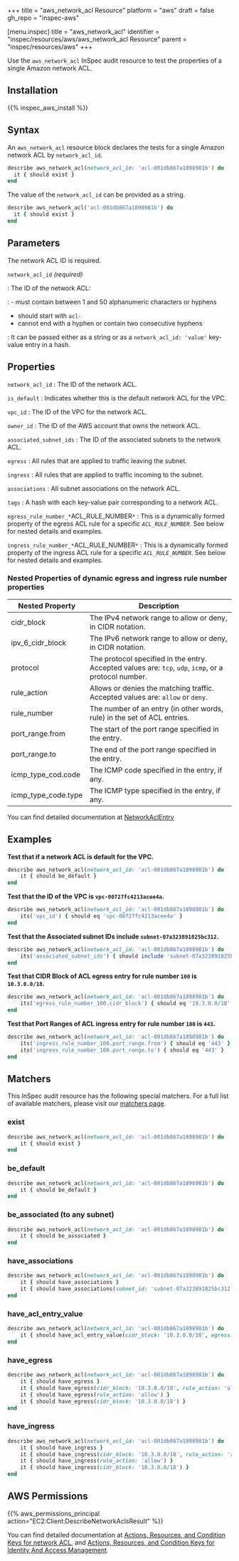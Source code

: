 +++
title = "aws_network_acl Resource"
platform = "aws"
draft = false
gh_repo = "inspec-aws"

[menu.inspec]
title = "aws_network_acl"
identifier = "inspec/resources/aws/aws_network_acl Resource"
parent = "inspec/resources/aws"
+++

Use the `aws_network_acl` InSpec audit resource to test the properties of a single Amazon network ACL.

## Installation

{{% inspec_aws_install %}}

## Syntax

An `aws_network_acl` resource block declares the tests for a single Amazon network ACL by `network_acl_id`.

```ruby
describe aws_network_acl(network_acl_id: 'acl-001db867a1898981b') do
  it { should exist }
end
```

The value of the `network_acl_id` can be provided as a string.

```ruby
describe aws_network_acl('acl-001db867a1898981b') do
  it { should exist }
end
```

## Parameters

The network ACL ID is required.

`network_acl_id` _(required)_

: The ID of the network ACL:

: - must contain between 1 and 50 alphanumeric characters or hyphens
  - should start with `acl-`
  - cannot end with a hyphen or contain two consecutive hyphens

: It can be passed either as a string or as a `network_acl_id: 'value'` key-value entry in a hash.

## Properties

`network_acl_id`
: The ID of the network ACL.

`is_default`
: Indicates whether this is the default network ACL for the VPC.

`vpc_id`
: The ID of the VPC for the network ACL.

`owner_id`
: The ID of the AWS account that owns the network ACL.

`associated_subnet_ids`
: The ID of the associated subnets to the network ACL.

`egress`
: All rules that are applied to traffic leaving the subnet.

`ingress`
: All rules that are applied to traffic incoming to the subnet.

`associations`
: All subnet associations on the network ACL.

`tags`
: A hash with each key-value pair corresponding to a network ACL.

`egress_rule_number_*`ACL_RULE_NUMBER`*`
: This is a dynamically formed property of the egress ACL rule for a specific *`ACL_RULE_NUMBER`*. See below for nested details and examples.

`ingress_rule_number_*`ACL_RULE_NUMBER`*`
: This is a dynamically formed property of the ingress ACL rule for a specific *`ACL_RULE_NUMBER`*. See below for nested details and examples.

### Nested Properties of dynamic egress and ingress rule number properties

|Nested Property     | Description                                                                          |
| ---                | ---                                                                                  |
|cidr_block          | The IPv4 network range to allow or deny, in CIDR notation.                           |
|ipv_6_cidr_block    | The IPv6 network range to allow or deny, in CIDR notation.                           |
|protocol            | The protocol specified in the entry. Accepted values are: `tcp`, `udp`, `icmp`, or a protocol number. |
|rule_action         | Allows or denies the matching traffic. Accepted values are: `allow` or `deny`.       |
|rule_number         | The number of an entry (in other words, rule) in the set of ACL entries.             |
|port_range.from     | The start of the port range specified in the entry.                                  |
|port_range.to       | The end of the port range specified in the entry.                                    |
|icmp_type_cod.code  | The ICMP code specified in the entry, if any.                                        |
|icmp_type_code.type | The ICMP type specified in the entry, if any.                                        |

You can find detailed documentation at [NetworkAclEntry](https://docs.aws.amazon.com/sdk-for-ruby/v3/api/Aws/EC2/Types/NetworkAclEntry.html)

## Examples

**Test that if a network ACL is default for the VPC.**

```ruby
describe aws_network_acl(network_acl_id: 'acl-001db867a1898981b') do
    it { should be_default }
end
```

**Test that the ID of the VPC is `vpc-00727fc4213acee4a`.**

```ruby
describe aws_network_acl(network_acl_id: 'acl-001db867a1898981b') do
    its('vpc_id') { should eq 'vpc-00727fc4213acee4a' }
end
```

**Test that the Associated subnet IDs include `subnet-07a323891825bc312`.**

```ruby
describe aws_network_acl(network_acl_id: 'acl-001db867a1898981b') do
    its('associated_subnet_ids') { should include 'subnet-07a323891825bc312' }
end
```

**Test that CIDR Block of ACL egress entry for rule number `100` is `10.3.0.0/18`.**

```ruby
describe aws_network_acl(network_acl_id: 'acl-001db867a1898981b') do
    its('egress_rule_number_100.cidr_block') { should eq '10.3.0.0/18' }
end
```


**Test that Port Ranges of ACL ingress entry for rule number `100` is `443`.**

```ruby
describe aws_network_acl(network_acl_id: 'acl-001db867a1898981b') do
    its('ingress_rule_number_100.port_range.from') { should eq '443' }
    its('ingress_rule_number_100.port_range.to') { should eq '443' }
end
```

## Matchers

This InSpec audit resource has the following special matchers. For a full list of available matchers, please visit our [matchers page](https://www.inspec.io/docs/reference/matchers/).

### exist

```ruby
describe aws_network_acl(network_acl_id: 'acl-001db867a1898981b') do
    it { should exist }
end
```

### be_default

```ruby
describe aws_network_acl(network_acl_id: 'acl-001db867a1898981b') do
    it { should be_default }
end
```

### be_associated (to any subnet)

```ruby
describe aws_network_acl(network_acl_id: 'acl-001db867a1898981b') do
    it { should be_associated }
end
```

### have_associations

```ruby
describe aws_network_acl(network_acl_id: 'acl-001db867a1898981b') do
    it { should have_associations }
    it { should have_associations(subnet_id: 'subnet-07a323891825bc312') }
end
```

### have_acl_entry_value

```ruby
describe aws_network_acl(network_acl_id: 'acl-001db867a1898981b') do
    it { should have_acl_entry_value(cidr_block: '10.3.0.0/18', egress: false, rule_action: 'allow') }
end
```

### have_egress

```ruby
describe aws_network_acl(network_acl_id: 'acl-001db867a1898981b') do
    it { should have_egress }
    it { should have_egress(cidr_block: '10.3.0.0/18', rule_action: 'allow') }
    it { should have_egress(rule_action: 'allow') }
    it { should have_egress(cidr_block: '10.3.0.0/18') }
end
```

### have_ingress

```ruby
describe aws_network_acl(network_acl_id: 'acl-001db867a1898981b') do
    it { should have_ingress }
    it { should have_ingress(cidr_block: '10.3.0.0/18', rule_action: 'allow') }
    it { should have_ingress(rule_action: 'allow') }
    it { should have_ingress(cidr_block: '10.3.0.0/18') }
end
```

## AWS Permissions

{{% aws_permissions_principal action="EC2:Client:DescribeNetworkAclsResult" %}}

You can find detailed documentation at [Actions, Resources, and Condition Keys for network ACL](https://docs.aws.amazon.com/vpc/latest/userguide/vpc-policy-examples.html), and [Actions, Resources, and Condition Keys for Identity And Access Management](https://docs.aws.amazon.com/IAM/latest/UserGuide/list_identityandaccessmanagement.html).
